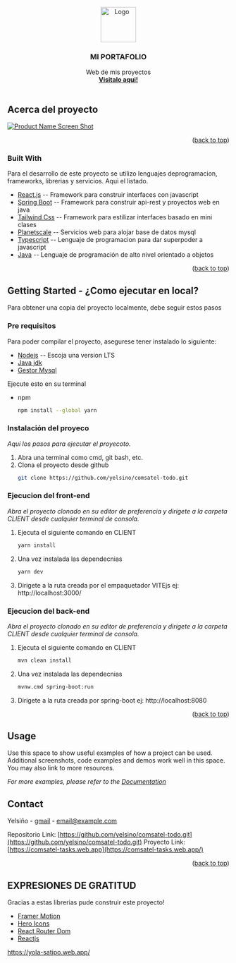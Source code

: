 <div id="top"></div>
<!--
*** Thanks for checking out the Best-README-Template. If you have a suggestion
*** that would make this better, please fork the repo and create a pull request
*** or simply open an issue with the tag "enhancement".
*** Don't forget to give the project a star!
*** Thanks again! Now go create something AMAZING! :D
-->

<!-- desplegar a firese -->

<!-- PROJECT SHIELDS -->
<!--
*** I'm using markdown "reference style" links for readability.
*** Reference links are enclosed in brackets [ ] instead of parentheses ( ).
*** See the bottom of this document for the declaration of the reference variables
*** for contributors-url, forks-url, etc. This is an optional, concise syntax you may use.
*** https://www.markdownguide.org/basic-syntax/#reference-style-links
-->




<!-- PROJECT LOGO -->
<br />
<div align="center">
  <a href="https://comsatel-tasks.web.app/" target="_blank">
    <img src="https://res.cloudinary.com/dwkfj5sxb/image/upload/v1687391313/SCREEN-MY-APPS/ikck8mg1epsuwnxpz7dd.png" alt="Logo" width="80" height="80">
  </a>

  <h3 align="center">MI PORTAFOLIO</h3>

  <p align="center">
   Web de mis proyectos
    <br />
    <a href="https://www.xn--yelsio-0wa.com/"><strong>Visitalo aqui!</strong></a>
    <br />
    <br />
   
  </p>
</div>


<!-- ABOUT THE PROJECT -->
## Acerca del proyecto

[![Product Name Screen Shot][product-screenshot]](https://admin-ncarlos.web.app/)


<!-- Of course, no one template will serve all projects since your needs may be different. So I'll be adding more in the near future. You may also suggest changes by forking this repo and creating a pull request or opening an issue. Thanks to all the people have contributed to expanding this template! -->


<p align="right">(<a href="#top">back to top</a>)</p>

### Built With

Para el desarrollo de este proyecto se utilizo lenguajes deprogramacion, frameworks, librerias y servicios. Aqui el listado.

* [React.js](https://reactjs.org/) -- Framework para construir interfaces con javascript
* [Spring Boot](https://spring.io/) -- Framework para construir api-rest y proyectos web en java
* [Tailwind Css](https://tailwindcss.com/) -- Framework para estilizar interfaces basado en mini clases
* [Planetscale](https://planetscale.com/) -- Servicios web para alojar base de datos mysql
* [Typescript](https://www.typescriptlang.org/) -- Lenguaje de programacion para dar superpoder a javascript
* [Java](https://www.java.com/es/)  -- Lenguaje de programación de alto nivel orientado a objetos

<p align="right">(<a href="#top">back to top</a>)</p>


<!-- GETTING STARTED -->
## Getting Started - ¿Como ejecutar en local?

Para obtener una copia del proyecto localmente, debe seguir estos pasos

### Pre requisitos
Para poder compilar el proyecto, asegurese tener instalado lo siguiente:

* [Nodejs](https://nodejs.org/es/) -- Escoja una version LTS
* [Java jdk](https://www.oracle.com/in/java/technologies/javase/jdk11-archive-downloads.html)
* [Gestor Mysql](https://dev.mysql.com/downloads/mysql/)

Ejecute esto en su terminal
* npm
  ```sh
  npm install --global yarn
  ```

### Instalación del proyeco

_Aqui los pasos para ejecutar el proyecoto._

1. Abra una terminal como cmd, git bash, etc.
2. Clona el proyecto desde github 
   ```sh
   git clone https://github.com/yelsino/comsatel-todo.git
   ```
### Ejecucion del front-end
_Abra el proyecto clonado en su editor de preferencia y dirigete a la carpeta CLIENT desde cualquier terminal de consola._
1. Ejecuta el siguiente comando en CLIENT
   ```sh
   yarn install
   ```
2. Una vez instalada las dependecnias 
   ```sh
   yarn dev
   ```
3. Dirigete a la ruta creada por el empaquetador VITEjs ej: http://localhost:3000/

### Ejecucion del back-end
_Abra el proyecto clonado en su editor de preferencia y dirigete a la carpeta CLIENT desde cualquier terminal de consola._
1. Ejecuta el siguiente comando en CLIENT
   ```sh
   mvn clean install
   ```
2. Una vez instalada las dependecnias 
   ```sh
   mvnw.cmd spring-boot:run
   ```
3. Dirigete a la ruta creada por spring-boot ej: http://localhost:8080


<p align="right">(<a href="#top">back to top</a>)</p>



<!-- USAGE EXAMPLES -->
## Usage

Use this space to show useful examples of how a project can be used. Additional screenshots, code examples and demos work well in this space. You may also link to more resources.

_For more examples, please refer to the [Documentation](https://example.com)_



<!-- CONTACT -->
## Contact

Yelsiño - [gmail](yelsino321@gmail.com) - email@example.com

Repositorio Link: [https://github.com/yelsino/comsatel-todo.git](https://github.com/yelsino/comsatel-todo.git)
Proyecto Link: [https://comsatel-tasks.web.app](https://comsatel-tasks.web.app/)

<p align="right">(<a href="#top">back to top</a>)</p>



<!-- ACKNOWLEDGMENTS -->
## EXPRESIONES DE GRATITUD

Gracias a estas librerias pude construir este proyecto!

* [Framer Motion](https://www.framer.com/motion/)
* [Hero Icons](https://heroicons.com/)
* [React Router Dom](https://reactrouter.com/)
* [Reactjs](https://es.reactjs.org/)



<!-- MARKDOWN LINKS & IMAGES -->
<!-- https://www.markdownguide.org/basic-syntax/#reference-style-links -->

[linkedin-url]: https://www.linkedin.com/in/yelsin-caso-alanya-511824210/
[product-screenshot]: https://res.cloudinary.com/dwkfj5sxb/image/upload/v1687391313/SCREEN-MY-APPS/ikck8mg1epsuwnxpz7dd.png
https://yola-satipo.web.app/
